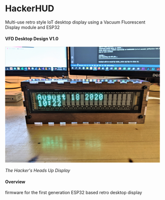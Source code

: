 # HackerHUD
Multi-use retro style IoT desktop display using a Vacuum Fluorescent Display module and ESP32

#### VFD Desktop Design V1.0
<p align="center">
<img width="800px" src="https://github.com/coyt/HackerHUD/blob/master/VFDtwo.jpeg"/>
</p>

*The Hacker's Heads Up Display*

#### Overview

firmware for the first generation ESP32 based retro desktop display
